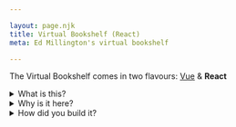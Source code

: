 ```yaml
---

layout: page.njk
title: Virtual Bookshelf (React)
meta: Ed Millington's virtual bookshelf

---
```

<p>
    The Virtual Bookshelf comes in two flavours:
    <a href="/pages/virtual-bookshelf">Vue</a> &
    <b>React</b>
</p>

<details class="top-margin">
    <summary class="h5">
        What is this?
    </summary>
    <p>
        This is a list of all the books that I've read since 2021, with filters for format, genre and year.
    </p>
</details>
<details>
    <summary class="h5">
        Why is it here?
    </summary>
    <p>
        It's fun to keep track of the books I've read, and I'm not a member of Goodreads,<span class="small"><sup>*</sup></span> so... here's where they live!
    </p>
    <p class="small">
        <sup>*</sup> <i>other social reading platforms are available</i>
    </p>
</details>


<details>
    <summary class="h5">
        How did you build it?
    </summary>
    <p>
        I'm glad you asked! This version of my virtual bookshelf is a React app (I also built a Vue version, which you can find <a href="/pages/virtual-bookshelf" title="Virtual bookshelf: Vue version">here</a>).
    </p>
    <p>
        The data is managed on a private Wordpress instance ("books" are a custom post type, and I'm using WP taxonomies for the filters).
    </p>
    <p>
        I grab the books, and the options for my filters, via <a href="https://github.com/mllngtn/edmill-11ty/blob/main/src/js/readingList/shared/graphql/books.js" title="code example of a GraphQL query" target="_blank">GraphQL</a>.</a> These are saved and managed in stores defined using <a href="https://github.com/mllngtn/edmill-11ty/tree/main/src/js/readingList/react/src/store" title="code example of a Redux store" target="blank">Redux</a>.
    </p>
    <p>
        The app also makes use of a simple, <a href="https://github.com/mllngtn/edmill-11ty/blob/main/src/js/readingList/shared/utils/useFetch.js" title="code example of a cached fetch call" target="_blank">custom-built cache</a>, which saves the results of each GraphQL call to local storage.
    </p>
    <p>
        I built the app with accessibility, extendability and code simplicity in mind. If you're interested, you can <a href="https://github.com/mllngtn/edmill-11ty/tree/main/src/js/readingList" target="blank">click here to view the source code.</a>
    </p>
</details>
